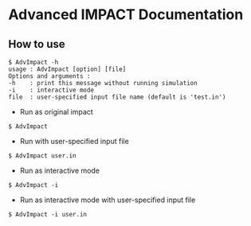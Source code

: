 Advanced IMPACT Documentation
=============================

## How to use ##

```
$ AdvImpact -h
usage : AdvImpact [option] [file]
Options and arguments :
-h    : print this message without running simulation
-i    : interactive mode
file  : user-specified input file name (default is 'test.in')
```

- Run as original impact
```
$ AdvImpact
```

- Run with user-specified input file
```
$ AdvImpact user.in
```

- Run as interactive mode
```
$ AdvImpact -i
```

- Run as interactive mode with user-specified input file
```
$ AdvImpact -i user.in
```

